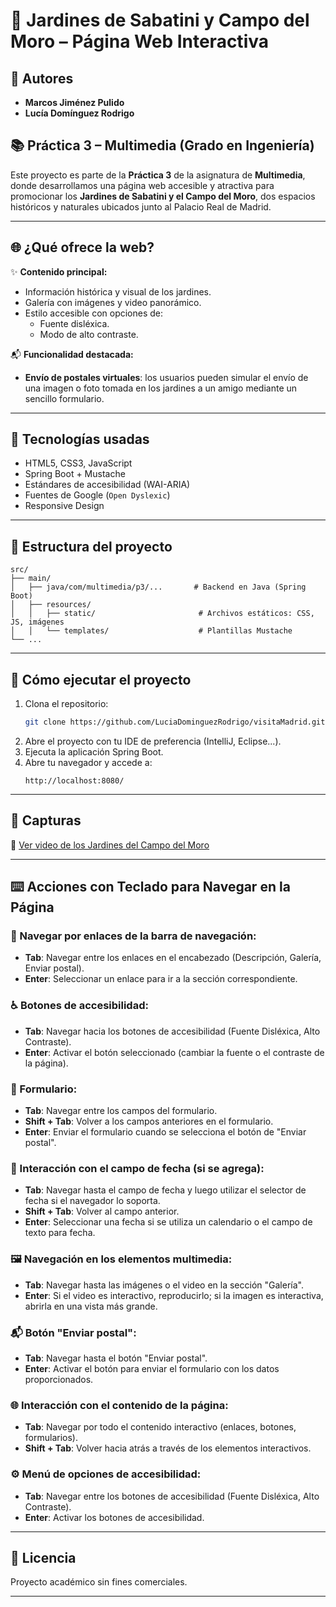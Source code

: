 
# 🌿 Jardines de Sabatini y Campo del Moro – Página Web Interactiva

## 👥 Autores
- **Marcos Jiménez Pulido**
- **Lucía Domínguez Rodrigo**

## 📚 Práctica 3 – Multimedia (Grado en Ingeniería)

Este proyecto es parte de la **Práctica 3** de la asignatura de **Multimedia**, donde desarrollamos una página web accesible y atractiva para promocionar los **Jardines de Sabatini y el Campo del Moro**, dos espacios históricos y naturales ubicados junto al Palacio Real de Madrid.

---

## 🌐 ¿Qué ofrece la web?

✨ **Contenido principal:**
- Información histórica y visual de los jardines.
- Galería con imágenes y video panorámico.
- Estilo accesible con opciones de:
  - Fuente disléxica.
  - Modo de alto contraste.

📬 **Funcionalidad destacada:**
- **Envío de postales virtuales**: los usuarios pueden simular el envío de una imagen o foto tomada en los jardines a un amigo mediante un sencillo formulario.

---

## 🧱 Tecnologías usadas

- HTML5, CSS3, JavaScript
- Spring Boot + Mustache
- Estándares de accesibilidad (WAI-ARIA)
- Fuentes de Google (`Open Dyslexic`)
- Responsive Design

---

## 📂 Estructura del proyecto

```
src/
├── main/
│   ├── java/com/multimedia/p3/...       # Backend en Java (Spring Boot)
│   ├── resources/
│   │   ├── static/                       # Archivos estáticos: CSS, JS, imágenes
│   │   └── templates/                    # Plantillas Mustache
└── ...
```

---

## 🚀 Cómo ejecutar el proyecto

1. Clona el repositorio:
   ```bash
   git clone https://github.com/LuciaDominguezRodrigo/visitaMadrid.git
   ```
2. Abre el proyecto con tu IDE de preferencia (IntelliJ, Eclipse...).
3. Ejecuta la aplicación Spring Boot.
4. Abre tu navegador y accede a:
   ```
   http://localhost:8080/
   ```

---

## 📸 Capturas

🎥 [Ver video de los Jardines del Campo del Moro](https://github.com/LuciaDominguezRodrigo/visitaMadrid/blob/main/doc/Jardines%20del%20Campo%20del%20Moro.mp4)


---

## ⌨️ Acciones con Teclado para Navegar en la Página

### 🔗 Navegar por enlaces de la barra de navegación:
- **Tab**: Navegar entre los enlaces en el encabezado (Descripción, Galería, Enviar postal).
- **Enter**: Seleccionar un enlace para ir a la sección correspondiente.

### ♿ Botones de accesibilidad:
- **Tab**: Navegar hacia los botones de accesibilidad (Fuente Disléxica, Alto Contraste).
- **Enter**: Activar el botón seleccionado (cambiar la fuente o el contraste de la página).

### 📝 Formulario:
- **Tab**: Navegar entre los campos del formulario.
- **Shift + Tab**: Volver a los campos anteriores en el formulario.
- **Enter**: Enviar el formulario cuando se selecciona el botón de "Enviar postal".

### 📅 Interacción con el campo de fecha (si se agrega):
- **Tab**: Navegar hasta el campo de fecha y luego utilizar el selector de fecha si el navegador lo soporta.
- **Shift + Tab**: Volver al campo anterior.
- **Enter**: Seleccionar una fecha si se utiliza un calendario o el campo de texto para fecha.

### 🖼️ Navegación en los elementos multimedia:
- **Tab**: Navegar hasta las imágenes o el video en la sección "Galería".
- **Enter**: Si el video es interactivo, reproducirlo; si la imagen es interactiva, abrirla en una vista más grande.

### 📬 Botón "Enviar postal":
- **Tab**: Navegar hasta el botón "Enviar postal".
- **Enter**: Activar el botón para enviar el formulario con los datos proporcionados.

### 🌐 Interacción con el contenido de la página:
- **Tab**: Navegar por todo el contenido interactivo (enlaces, botones, formularios).
- **Shift + Tab**: Volver hacia atrás a través de los elementos interactivos.

### ⚙️ Menú de opciones de accesibilidad:
- **Tab**: Navegar entre los botones de accesibilidad (Fuente Disléxica, Alto Contraste).
- **Enter**: Activar los botones de accesibilidad.

---
## 📝 Licencia

Proyecto académico sin fines comerciales.

---
